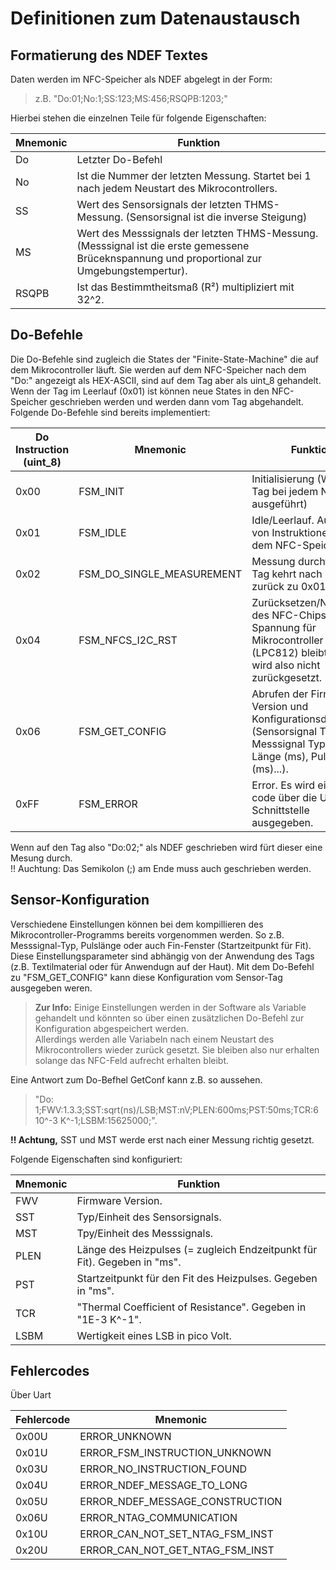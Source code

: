 # Definitionen zum Datenaustausch

## Formatierung des NDEF Textes
Daten werden im NFC-Speicher als NDEF abgelegt in der Form:  
> z.B. "Do:01;No:1;SS:123;MS:456;RSQPB:1203;"

Hierbei stehen die einzelnen Teile für folgende Eigenschaften:

Mnemonic| Funktion
-------------- | --------
Do | Letzter Do-Befehl
No | Ist die Nummer der letzten Messung. Startet bei 1 nach jedem Neustart des Mikrocontrollers.
SS | Wert des Sensorsignals der letzten THMS-Messung. (Sensorsignal ist die inverse Steigung)
MS | Wert des Messsignals der letzten THMS-Messung. (Messsignal ist die erste gemessene Brüceknspannung und proportional zur Umgebungstempertur).
RSQPB | Ist das Bestimmtheitsmaß (R²) multipliziert mit 32^2.


## Do-Befehle
Die Do-Befehle sind zugleich die States der "Finite-State-Machine" die auf dem Mikrocontroller läuft.
Sie werden auf dem NFC-Speicher nach dem "Do:" angezeigt als HEX-ASCII, sind auf dem Tag aber als uint_8 gehandelt.
Wenn der Tag im Leerlauf (0x01) ist können neue States in den NFC-Speicher geschrieben werden und werden dann vom Tag abgehandelt.
Folgende Do-Befehle sind bereits implementiert:

Do Instruction (uint_8) | Mnemonic | Funktion
-------------- | -------- | -------------
0x00  | FSM_INIT |  Initialisierung (Wird vom Tag bei jedem Neustart ausgeführt)
0x01  | FSM_IDLE |  Idle/Leerlauf. Auslesen von Instruktionen aus dem NFC-Speicher
0x02  | FSM_DO_SINGLE_MEASUREMENT |  Messung durchführen. Tag kehrt nach Messung zurück zu 0x01.
0x04  | FSM_NFCS_I2C_RST |  Zurücksetzen/Neustarten des NFC-Chips. Spannung für Mikrocontroller (LPC812) bleibt erhalten, wird also nicht zurückgesetzt.
0x06  | FSM_GET_CONFIG |  Abrufen der Firmware-Version und Konfigurationsdaten (Sensorsignal Type, Messsignal Typ, Pulse Länge (ms), Puls_fitstart (ms)...). 
0xFF  | FSM_ERROR |  Error. Es wird ein Fehler-code über die UART-Schnittstelle ausgegeben.

Wenn auf den Tag also "Do:02;" als NDEF geschrieben wird fürt dieser eine Mesung durch.  
!! Auchtung: Das Semikolon (;) am Ende muss auch geschrieben werden.

## Sensor-Konfiguration
Verschiedene Einstellungen können bei dem kompillieren des Mikrocontroller-Programms bereits vorgenommen werden.
So z.B. Messsignal-Typ, Pulslänge oder auch Fin-Fenster (Startzeitpunkt für Fit). 
Diese Einstellungsparameter sind abhängig von der Anwendung des Tags (z.B. Textilmaterial oder für Anwendugn auf der Haut).
Mit dem Do-Befehl zu "FSM_GET_CONFIG" kann diese Konfiguration vom Sensor-Tag ausgegeben weren.
>**Zur Info:** Einige Einstellungen werden in der Software als Variable gehandelt und könnten so über einen zusätzlichen Do-Befehl zur Konfiguration abgespeichert werden.  
Allerdings werden alle Variabeln nach einem Neustart des Mikrocontrollers wieder zurück gesetzt. Sie bleiben also nur erhalten solange das NFC-Feld aufrecht erhalten bleibt.

Eine Antwort zum Do-Befhel GetConf kann z.B. so aussehen.  
> "Do: 1;FWV:1.3.3;SST:sqrt(ns)/LSB;MST:nV;PLEN:600ms;PST:50ms;TCR:6 10^-3 K^-1;LSBM:15625000;". 

**!! Achtung,** SST und MST werde erst nach einer Messung richtig gesetzt.

Folgende Eigenschaften sind konfiguriert:

Mnemonic | Funktion
-------- | -------------
 FWV    | Firmware Version.
 SST    | Typ/Einheit des Sensorsignals.
 MST    | Tpy/Einheit des Messsignals.
 PLEN	| Länge des Heizpulses (= zugleich Endzeitpunkt für Fit). Gegeben in "ms".
 PST	| Startzeitpunkt für den Fit des Heizpulses. Gegeben in "ms".
 TCR	| "Thermal Coefficient of Resistance". Gegeben in "1E-3 K^-1".
 LSBM	| Wertigkeit eines LSB in pico Volt. 



## Fehlercodes
Über Uart

Fehlercode| Mnemonic
-------------- | --------
0x00U | ERROR_UNKNOWN					
0x01U | ERROR_FSM_INSTRUCTION_UNKNOWN	
0x03U | ERROR_NO_INSTRUCTION_FOUND		
0x04U | ERROR_NDEF_MESSAGE_TO_LONG		
0x05U | ERROR_NDEF_MESSAGE_CONSTRUCTION
0x06U | ERROR_NTAG_COMMUNICATION		
0x10U | ERROR_CAN_NOT_SET_NTAG_FSM_INST
0x20U | ERROR_CAN_NOT_GET_NTAG_FSM_INST
